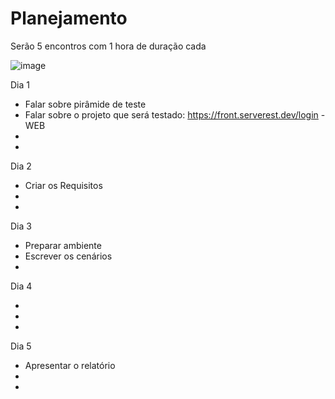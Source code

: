 # Planejamento

Serão 5 encontros com 1 hora de duração cada

![image](https://github.com/user-attachments/assets/fb703187-1e74-4298-b267-ce6c45f9ec3c)


Dia 1

- Falar sobre pirâmide de teste
- Falar sobre o projeto que será testado: https://front.serverest.dev/login - WEB
- 
- 


Dia 2

- Criar os Requisitos
- 
- 

Dia 3

- Preparar ambiente
- Escrever os cenários
-  

Dia 4

- 
- 
- 

Dia 5

- Apresentar o relatório
- 
- 
